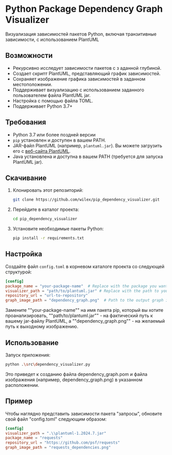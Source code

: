 # Python Package Dependency Graph Visualizer

Визуализация зависимостей пакетов Python, включая транзитивные зависимости, с использованием PlantUML

## Возможности 

* Рекурсивно исследует зависимости пакетов с з
аданной глубиной.
* Создает скрипт PlantUML, представляющий график зависимостей.
* Сохраняет изображение графика зависимостей в заданном местоположении.
* Поддерживает визуализацию с использованием заданного пользователем файла PlantUML jar.
* Настройка с помощью файла TOML.
* Поддерживает Python 3.7+
  
## Требования

* Python 3.7 или более поздней версии
* `pip` установлен и доступен в вашем PATH.
* JAR-файл PlantUML (например, `plantuml.jar`). Вы можете загрузить его с [веб-сайта PlantUML](http://plantuml.com/download).
* Java установлена и доступна в вашем PATH (требуется для запуска PlantUML jar).

## Скачивание

1. Клонировать этот репозиторий:
    ```bash
    git clone https://github.com/wilex/pip_dependency_visualizer.git
    ```
2. Перейдите в каталог проекта:
    ```bash
    cd pip_dependency_visualizer
    ```
3. Установите необходимые пакеты Python:
    ```bash
    pip install -r requirements.txt
    ```

## Настройка

Создайте файл `config.toml` в корневом каталоге проекта со следующей структурой:

```toml
[config]
package_name = "your-package-name"  # Replace with the package you want to visualize
visualizer_path = "path/to/plantuml.jar" # Replace with the path to your PlantUML jar file
repository_url = "url-to-repository"
graph_image_path = "dependency_graph.png"  # Path to the output graph image
```

Замените ""your-package-name"" на имя пакета pip, который вы хотите проанализировать, ""path/to/plantuml.jar"" - на фактический путь к вашему jar-файлу PlantUML, а ""dependency_graph.png"" - на желаемый путь к выходному изображению.

## Использование

Запуск приложения:

```bash
python .\src\dependency_visualizer.py
```

Это приведет к созданию файла dependency_graph.pom и файла изображения (например, dependency_graph.png) в указанном расположении.

## Пример

Чтобы наглядно представить зависимости пакета "запросы", обновите свой файл "config.toml" следующим образом:

```toml
[config]
visualizer_path = ".\\plantuml-1.2024.7.jar"
package_name = "requests"
repository_url = "https://github.com/psf/requests"
graph_image_path = "requests_dependencies.png"
```
